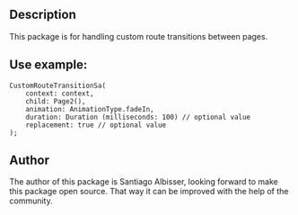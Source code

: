 ## Description
This package is for handling custom route transitions between pages.

## Use example:
```
CustomRouteTransitionSa(
    context: context, 
    child: Page2(),
    animation: AnimationType.fadeIn,
    duration: Duration (milliseconds: 100) // optional value
    replacement: true // optional value
);
```

## Author
The author of this package is Santiago Albisser, looking forward to make this package open source. That way it can be improved with the help of the community.


